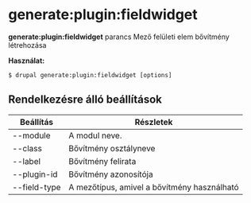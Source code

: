 # generate:plugin:fieldwidget
**generate:plugin:fieldwidget** parancs Mező felületi elem bővítmény létrehozása

**Használat:**
```
$ drupal generate:plugin:fieldwidget [options] 
```

## Rendelkezésre álló beállítások
Beállítás | Részletek
-------|-------------
--module | A modul neve.
--class | Bővítmény osztályneve
--label | Bővítmény felirata
--plugin-id | Bővítmény azonosítója
--field-type | A mezőtípus, amivel a bővítmény használható

